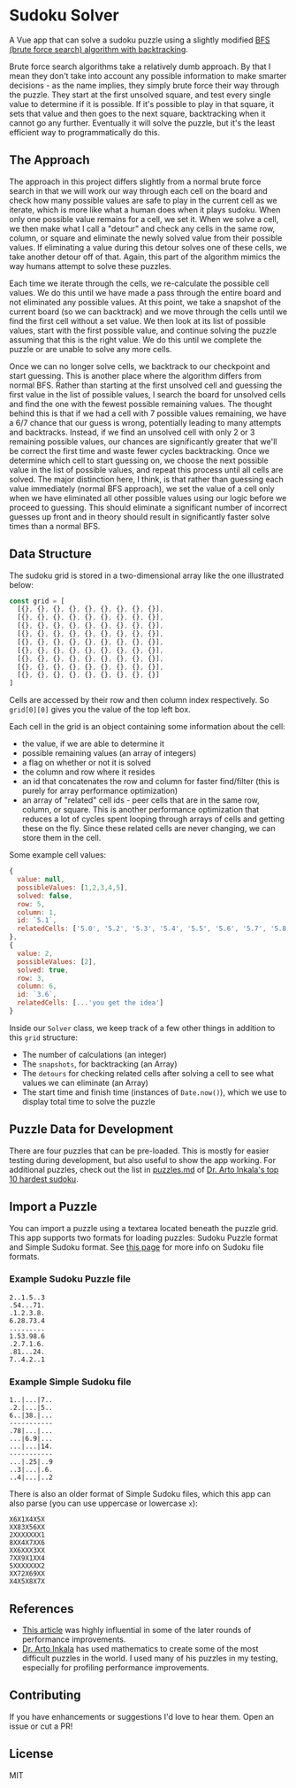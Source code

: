 # Sudoku Solver

A Vue app that can solve a sudoku puzzle using a slightly modified [BFS (brute force search) algorithm with backtracking](https://en.wikipedia.org/wiki/Sudoku_solving_algorithms#Backtracking).

Brute force search algorithms take a relatively dumb approach. By that I mean they don't take into account any possible information to make smarter decisions - as the name implies, they simply brute force their way through the puzzle. They start at the first unsolved square, and test every single value to determine if it is possible. If it's possible to play in that square, it sets that value and then goes to the next square, backtracking when it cannot go any further. Eventually it will solve the puzzle, but it's the least efficient way to programmatically do this.

## The Approach

The approach in this project differs slightly from a normal brute force search in that we will work our way through each cell on the board and check how many possible values are safe to play in the current cell as we iterate, which is more like what a human does when it plays sudoku. When only one possible value remains for a cell, we set it. When we solve a cell, we then make what I call a "detour" and check any cells in the same row, column, or square and eliminate the newly solved value from their possible values. If eliminating a value during this detour solves one of these cells, we take another detour off of that. Again, this part of the algorithm mimics the way humans attempt to solve these puzzles.

Each time we iterate through the cells, we re-calculate the possible cell values. We do this until we have made a pass through the entire board and not eliminated any possible values. At this point, we take a snapshot of the current board (so we can backtrack) and we move through the cells until we find the first cell without a set value. We then look at its list of possible values, start with the first possible value, and continue solving the puzzle assuming that this is the right value. We do this until we complete the puzzle or are unable to solve any more cells.

Once we can no longer solve cells, we backtrack to our checkpoint and start guessing. This is another place where the algorithm differs from normal BFS. Rather than starting at the first unsolved cell and guessing the first value in the list of possible values, I search the board for unsolved cells and find the one with the fewest possible remaining values. The thought behind this is that if we had a cell with 7 possible values remaining, we have a 6/7 chance that our guess is wrong, potentially leading to many attempts and backtracks. Instead, if we find an unsolved cell with only 2 or 3 remaining possible values, our chances are significantly greater that we'll be correct the first time and waste fewer cycles backtracking. Once we determine which cell to start guessing on, we choose the next possible value in the list of possible values, and repeat this process until all cells are solved. The major distinction here, I think, is that rather than guessing each value immediately (normal BFS approach), we set the value of a cell only when we have eliminated all other possible values using our logic before we proceed to guessing. This should eliminate a significant number of incorrect guesses up front and in theory should result in significantly faster solve times than a normal BFS.

## Data Structure

The sudoku grid is stored in a two-dimensional array like the one illustrated below:

```js
const grid = [
  [{}, {}, {}, {}, {}, {}, {}, {}, {}],
  [{}, {}, {}, {}, {}, {}, {}, {}, {}],
  [{}, {}, {}, {}, {}, {}, {}, {}, {}],
  [{}, {}, {}, {}, {}, {}, {}, {}, {}],
  [{}, {}, {}, {}, {}, {}, {}, {}, {}],
  [{}, {}, {}, {}, {}, {}, {}, {}, {}],
  [{}, {}, {}, {}, {}, {}, {}, {}, {}],
  [{}, {}, {}, {}, {}, {}, {}, {}, {}],
  [{}, {}, {}, {}, {}, {}, {}, {}, {}]
]
```

Cells are accessed by their row and then column index respectively. So `grid[0][0]` gives you the value of the top left box.

Each cell in the grid is an object containing some information about the cell:

- the value, if we are able to determine it
- possible remaining values (an array of integers)
- a flag on whether or not it is solved
- the column and row where it resides
- an id that concatenates the row and column for faster find/filter (this is purely for array performance optimization)
- an array of "related" cell ids - peer cells that are in the same row, column, or square. This is another performance optimization that reduces a lot of cycles spent looping through arrays of cells and getting these on the fly. Since these related cells are never changing, we can store them in the cell.

Some example cell values:

```js
{
  value: null,
  possibleValues: [1,2,3,4,5],
  solved: false,
  row: 5,
  column: 1,
  id: `5.1`,
  relatedCells: ['5.0', '5.2', '5.3', '5.4', '5.5', '5.6', '5.7', '5.8', '0.1', '1.1', '2.1', '3.1', '4.1', '6.1', '7.1', '8.1', '3.0', '3.2', '4.0', '4.2']
},
{
  value: 2,
  possibleValues: [2],
  solved: true,
  row: 3,
  column: 6,
  id: `3.6`,
  relatedCells: [...'you get the idea']
}
```

Inside our `Solver` class, we keep track of a few other things in addition to this `grid` structure:

- The number of calculations (an integer)
- The `snapshots`, for backtracking (an Array)
- The `detours` for checking related cells after solving a cell to see what values we can eliminate (an Array)
- The start time and finish time (instances of `Date.now()`), which we use to display total time to solve the puzzle

## Puzzle Data for Development

There are four puzzles that can be pre-loaded. This is mostly for easier testing during development, but also useful to show the app working. For additional puzzles, check out the list in [puzzles.md](./puzzles.md) of [Dr. Arto Inkala's top 10 hardest sudoku](http://www.aisudoku.com/index_en.html).

## Import a Puzzle

You can import a puzzle using a textarea located beneath the puzzle grid. This app supports two formats for loading puzzles: Sudoku Puzzle format and Simple Sudoku format. See [this page](http://www.sudocue.net/fileformats.php) for more info on Sudoku file formats.

### Example Sudoku Puzzle file

```
2..1.5..3
.54...71.
.1.2.3.8.
6.28.73.4
.........
1.53.98.6
.2.7.1.6.
.81...24.
7..4.2..1
```

### Example Simple Sudoku file

```
1..|...|7..
.2.|...|5..
6..|38.|...
-----------
.78|...|...
...|6.9|...
...|...|14.
-----------
...|.25|..9
..3|...|.6.
..4|...|..2
```

There is also an older format of Simple Sudoku files, which this app can also parse (you can use uppercase or lowercase `x`):

```
X6X1X4X5X
XX83X56XX
2XXXXXXX1
8XX4X7XX6
XX6XXX3XX
7XX9X1XX4
5XXXXXXX2
XX72X69XX
X4X5X8X7X
```

## References

- [This article](http://norvig.com/sudoku.html) was highly influential in some of the later rounds of performance improvements.
- [Dr. Arto Inkala](http://www.aisudoku.com/index_en.html) has used mathematics to create some of the most difficult puzzles in the world. I used many of his puzzles in my testing, especially for profiling performance improvements.


## Contributing

If you have enhancements or suggestions I'd love to hear them. Open an issue or cut a PR!

## License

MIT
